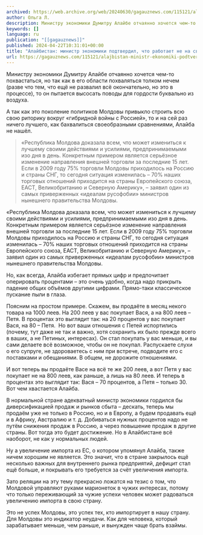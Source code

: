 ```yaml
---
archived: https://web.archive.org/web/20240630/gagauznews.com/115121/alajbistan-ministr-ekonomiki-podtverdil-chto-rabotaet-ne-na-svoyo-gosudarstvo.html
author: Ольга Л.
description: Министру экономики Думитру Алайбе отчаянно хочется чем-то похвастаться, но так как в его области похваляться толком нечем (разве что тем, что ещё не развалил всё окончательно, но это в процессе), то он пытается высосать поводы для гордости буквально из воздуха.  А так как это поколение политиков Молдовы привыкло строить всю свою риторику вокруг «гибридной войны с Россией», то и на сей раз ничего лучшего, как бахвалиться своеобразными сравнениями, Алайба не нашёл. «Республика Молдова доказала всем, что может измениться к лучшему своими действиями и усилиями, предпринимаемыми изо дня в день. Конкретным примером является серьёзное изменение направления внешней торговли за последние 15 […]
keywords: []
language: ru
publication: "[[gagauznews]]"
published: 2024-04-22T10:31:01+00:00
title: "Алайбистан: министр экономики подтвердил, что работает не на своё государство"
url: https://gagauznews.com/115121/alajbistan-ministr-ekonomiki-podtverdil-chto-rabotaet-ne-na-svoyo-gosudarstvo.html
---
```


Министру экономики Думитру Алайбе отчаянно хочется чем-то похвастаться, но так как в его области похваляться толком нечем (разве что тем, что ещё не развалил всё окончательно, но это в процессе), то он пытается высосать поводы для гордости буквально из воздуха.

А так как это поколение политиков Молдовы привыкло строить всю свою риторику вокруг «гибридной войны с Россией», то и на сей раз ничего лучшего, как бахвалиться своеобразными сравнениями, Алайба не нашёл.

> «Республика Молдова доказала всем, что может измениться к лучшему своими действиями и усилиями, предпринимаемыми изо дня в день. Конкретным примером является серьёзное изменение направления внешней торговли за последние 15 лет. Если в 2009 году 75% торговли Молдовы приходилось на Россию и страны СНГ, то сегодня ситуация изменилась – 70% наших торговых отношений приходится на страны Европейского союза, ЕАСТ, Великобританию и Северную Америку», – заявил один из самых приверженных «идеалам русофобии» министров нынешнего правительства Молдовы.

«Республика Молдова доказала всем, что может измениться к лучшему своими действиями и усилиями, предпринимаемыми изо дня в день. Конкретным примером является серьёзное изменение направления внешней торговли за последние 15 лет. Если в 2009 году 75% торговли Молдовы приходилось на Россию и страны СНГ, то сегодня ситуация изменилась – 70% наших торговых отношений приходится на страны Европейского союза, ЕАСТ, Великобританию и Северную Америку», – заявил один из самых приверженных «идеалам русофобии» министров нынешнего правительства Молдовы.

Но, как всегда, Алайба избегает прямых цифр и предпочитает оперировать процентами – это очень удобно, когда надо прикрыть падение общих объёмов другими цифрами. Прямо-таки классическое пускание пыли в глаза.

Поясним на простом примере. Скажем, вы продаёте в месяц некого товара на 1000 леев. На 200 леев у вас покупает Вася, а на 800 леев – Петя. В процентах это выглядит так: на 20 процентов у вас покупает Вася, на 80 – Петя.  Но вот ваши отношения с Петей испортились (почему, тут даже не так и важно, хотя сохранить их было прежде всего в ваших, а не Петиных, интересах). Он стал покупать у вас меньше, и вы сами делаете всё возможное, чтобы он не покупал. Распускаете слухи о его супруге, не здороваетесь с ним при встрече, подводите его с поставками и обещаниями. В общем, не дорожите отношениями.

И вот теперь вы продаёте Васе на всё те же 200 леев, а вот Петя у вас покупает не на 800 леев, как раньше, а лишь на 80 леев. И теперь в процентах это выглядит так: Вася – 70 процентов, а Петя – только 30. Вот чем хвастается Алайба.

В нормальной стране адекватный министр экономики гордился бы диверсификацией продаж и рынков сбыта – дескать, теперь мы продаём уже не только в Россию, но и в Европу, а будем продавать ещё и в Африку, Австралию и т. д. Добиваться нужных процентов надо не путём снижения продаж в Россию, а через повышение продаж в другие страны. Вот тогда это будет достижение. Но в Алайбистане всё наоборот, не как у нормальных людей.

Ну а увеличение импорта из ЕС, о котором упомянул Алайба, также ничем хорошим не является. Это значит, что в стране закрылось ещё несколько важных для внутреннего рынка предприятий, дефицит стал ещё больше, и покрывать его требуется за счёт увеличения импорта.

Зато реляции на эту тему прекрасно ложатся на тезис о том, что Молдовой управляют руками марионеток в чужих интересах, потому что только переживающий за чужие успехи человек может радоваться увеличению импорта в свою страну.

Это не успех Молдовы, это успех тех, кто импортирует в нашу страну. Для Молдовы это индикатор неудачи. Как для человека, который зарабатывает меньше, чем раньше, и вынужден чаще брать взаймы.